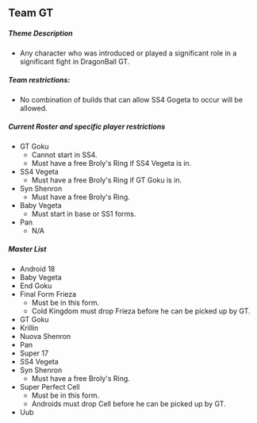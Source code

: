 ## Team GT 

##### Theme Description
- Any character who was introduced or played a significant role in a significant fight in DragonBall GT.

##### Team restrictions:
  -  No combination of builds that can allow SS4 Gogeta to occur will be allowed.

##### Current Roster and specific player restrictions

- GT Goku
  -  Cannot start in SS4.
  -  Must have a free Broly's Ring if SS4 Vegeta is in. 
- SS4 Vegeta
  - Must have a free Broly's Ring if GT Goku is in.
- Syn Shenron
  - Must have a free Broly's Ring.
- Baby Vegeta
  - Must start in base or SS1 forms.
- Pan
  - N/A
  
##### Master List
  - Android 18
  - Baby Vegeta
  - End Goku
  - Final Form Frieza
      - Must be in this form.
      - Cold Kingdom must drop Frieza before he can be picked up by GT.
  - GT Goku
  - Krillin
  - Nuova Shenron
  - Pan
  - Super 17
  - SS4 Vegeta
  - Syn Shenron
    - Must have a free Broly's Ring.
  - Super Perfect Cell 
      - Must be in this form.
      - Androids must drop Cell before he can be picked up by GT.
  - Uub